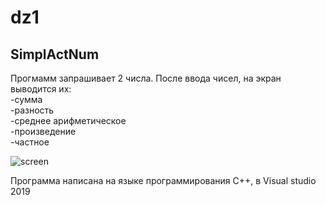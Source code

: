 # dz1
## SimplActNum   
Прогмамм запрашивает 2 числа. После ввода чисел, на экран выводится их:                                                                                                                   
-сумма                                                                                                                                                                                  
-разность                                                                                                                                                                               
-среднее арифметическое                                                                                                                                                                 
-произведение                                                                                                                                                                           
-частное                                                                                                                                                                    

![screen](https://user-images.githubusercontent.com/90463760/132957041-e800982c-a38e-4e28-8b97-0f17e7c423f0.jpg)

Программа написана на языке программирования C++, в Visual studio 2019
